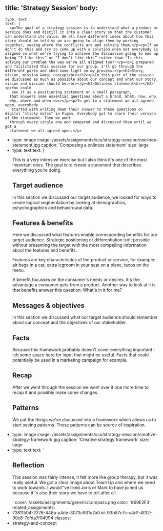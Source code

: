 title: 'Strategy Session'
body:
  -
    type: text
    text: |
      <p>The goal of a strategy session is to understand what a product or service does and distill it into a clear story so that the customer can understand its value. We all have different ideas about how this story should be told so we are going to align them by working together, seeing where the conflicts are and solving them.</p><p>If we don’t do this and try to come up with a solution when not everybody is aligned on what we’re trying to achieve the discussion going to end up being “I like this” or “I don’t like this” rather than "Is this solving our problem the way we’re all aligned too?"</p><p>I prepared and facilitated this session for our group, I'll go through the different parts and shed some light on my process.</p><h2>Story, vision, mission &amp; concept<br></h2><p>In this part of the session we discussed as much as possible about our concept and what our story, vision and mission should be.<br></p><h2>Onliness statement<br></h2><p>You could
       see it as a positioning statement or a small paragraph, 
      that answers some essential questions about a brand. What, how, who, 
      why, where and when.<br></p><p>To get to a statement we all agreed upon, everybody
       started with writing down their answer to these questions on digital "sticky notes" in Figma. Everybody got to share their version of the statement. Then we went 
      through every single one and compared and discussed them until we got a 
      statement we all agreed upon.</p>
  -
    type: image
    image: /assets/assignments/sco/strategy-session/onelines-statement.jpg
    caption: 'Composing a onliness statement'
    size: large
  -
    type: text
    text: |
      <p>This is a very intensive exercise 
      but I also think it's one of the most important ones. The goal is to create a statement that describes everything you’re doing.</p><h2>Target audience<br></h2><p>In this section we discussed our target audience, we looked for ways to create logical segmentation by looking at demographics, pshychographics and behaviroural data.<br></p><h2>Features &amp; benefits<br></h2><p>Here we discussed what features enable corresponding benefits for our target audience. Strategic positioning or differentiation isn’t possible without presenting the target with the most compelling information about the features and benefits. <br></p><p>Features are key characteristics of the product or service, for example: air bags in a car, extra legroom in your seat on a plane, tacos on the menu.</p><p>A benefit focusses on the consumer's needs or desires, it's the 
      advantage a consumer gets from a product. Another way to look at it is 
      that benefits answer this question: What's in it for me?</p><h2>Messages &amp; objectives<br></h2><p>In this section we discussed what our target audience should remember about our concept and the objectives of our stakeholder.<br></p><h2>Facts<br></h2><p>Because this framework probably doesn't cover everything important I 
      left some space here for input that might be useful. Facts that could 
      potentially be used in a marketing campaign for example.<br></p><h2>Recap<br></h2><p>After we went through the session we went over it one more time to recap it and possibly make some changes.</p><h2>Patterns<br></h2><p>We put the things we've discussed into a framework which allows us to start seeing patterns. These patterns can be source of inspiration.</p>
  -
    type: image
    image: /assets/assignments/sco/strategy-session/creative-strategy-framework.jpg
    caption: 'Creative strategy framework'
    size: large
  -
    type: text
    text: '<h2>Reflection<br></h2><p>This session was fairly intense, it felt more like group therapy, but it was really useful. We got a clear image about Team Up and where we need to work towards. I would''ve liked Joris or Mark to have joined us because it''s also their story we have to tell after all.</p>'
cover: /assets/assignments/generic/compass.png
color: '#69E2F3'
related_assignments:
  - 73811504-2276-448a-a4de-3073c931d7a0
id: 93b87c7c-c4d1-4f32-90c8-7cfda7f04994
classes:
  - strategy-and-concept
